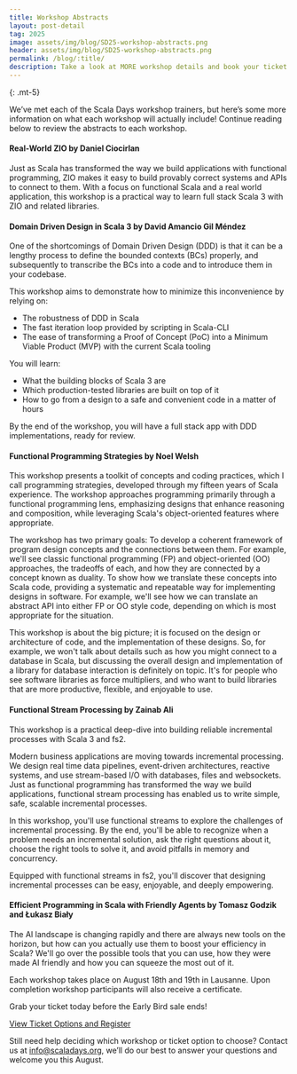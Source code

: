 ```yaml
---
title: Workshop Abstracts
layout: post-detail
tag: 2025
image: assets/img/blog/SD25-workshop-abstracts.png
header: assets/img/blog/SD25-workshop-abstracts.png
permalink: /blog/:title/
description: Take a look at MORE workshop details and book your ticket today before the Early Bird sale ends.
---
```

{: .mt-5}

We’ve met each of the Scala Days workshop trainers, but here’s some more information on what each workshop will actually include! Continue reading below to review the abstracts to each workshop. 


#### Real-World ZIO by Daniel Ciocirlan

Just as Scala has transformed the way we build applications with functional programming, ZIO makes it easy to build provably correct systems and APIs to connect to them. With a focus on functional Scala and a real world application, this workshop is a practical way to learn full stack Scala 3 with ZIO and related libraries.


#### Domain Driven Design in Scala 3 by David Amancio Gil Méndez

One of the shortcomings of Domain Driven Design (DDD) is that it can be a lengthy process to define the bounded contexts (BCs) properly, and subsequently to transcribe the BCs into a code and to introduce them in your codebase.

This workshop aims to demonstrate how to minimize this inconvenience by relying on:
- The robustness of DDD in Scala
- The fast iteration loop provided by scripting in Scala-CLI
- The ease of transforming a Proof of Concept (PoC) into a Minimum Viable Product (MVP) with the current Scala tooling

You will learn:
- What the building blocks of Scala 3 are
- Which production-tested libraries are built on top of it
- How to go from a design to a safe and convenient code in a matter of hours

By the end of the workshop, you will have a full stack app with DDD implementations, ready for review.


#### Functional Programming Strategies by Noel Welsh

This workshop presents a toolkit of concepts and coding practices, which I call programming strategies, developed through my fifteen years of Scala experience. The workshop approaches programming primarily through a functional programming lens, emphasizing designs that enhance reasoning and composition, while leveraging Scala's object-oriented features where appropriate.

The workshop has two primary goals:
To develop a coherent framework of program design concepts and the connections between them. For example, we'll see classic functional programming (FP) and object-oriented (OO) approaches, the tradeoffs of each, and how they are connected by a concept known as duality.
To show how we translate these concepts into Scala code, providing a systematic and repeatable way for implementing designs in software. For example, we'll see how we can translate an abstract API into either FP or OO style code, depending on which is most appropriate for the situation.

This workshop is about the big picture; it is focused on the design or architecture of code, and the implementation of these designs. So, for example, we won't talk about details such as how you might connect to a database in Scala, but discussing the overall design and implementation of a library for database interaction is definitely on topic. It's for people who see software libraries as force multipliers, and who want to build libraries that are more productive, flexible, and enjoyable to use.


#### Functional Stream Processing by Zainab Ali

This workshop is a practical deep-dive into building reliable incremental processes with Scala 3 and fs2.

Modern business applications are moving towards incremental processing. We design real time data pipelines, event-driven architectures, reactive systems, and use stream-based I/O with databases, files and websockets. Just as functional programming has transformed the way we build applications, functional stream processing has enabled us to write simple, safe, scalable incremental processes.

In this workshop, you'll use functional streams to explore the challenges of incremental processing. By the end, you'll be able to recognize when a problem needs an incremental solution, ask the right questions about it, choose the right tools to solve it, and avoid pitfalls in memory and concurrency.

Equipped with functional streams in fs2, you'll discover that designing incremental processes can be easy, enjoyable, and deeply empowering.


#### Efficient Programming in Scala with Friendly Agents by Tomasz Godzik and Łukasz Biały

The AI landscape is changing rapidly and there are always new tools on the horizon, but how can you actually use them to boost your efficiency in Scala? We'll go over the possible tools that you can use, how they were made AI friendly and how you can squeeze the most out of it.




Each workshop takes place on August 18th and 19th in Lausanne. Upon completion workshop participants will also receive a certificate.

Grab your ticket today before the Early Bird sale ends!

<div class="d-flex justify-content-center align-items-center">
  <a class="btn btn-primary btn-lg fw-bold my-4" href="/workshops">View Ticket Options and Register</a>
</div>

Still need help deciding which workshop or ticket option to choose? 
Contact us at [info@scaladays.org](mailto:info@scaladays.org), we’ll do our best to answer your questions and welcome you this August. 
